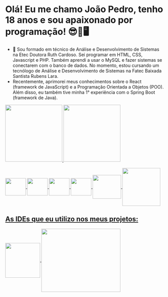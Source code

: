 # Olá! Eu me chamo João Pedro, tenho 18 anos e sou apaixonado por programação! 😎🤩🖥️

- 🌱 Sou formado em técnico de Análise e Desenvolvimento de Sistemas na Etec Doutora Ruth Cardoso. Sei programar em HTML, CSS, Javascript e PHP. Também aprendi a usar o MySQL e fazer sistemas se conectarem com o banco de dados. No momento, estou cursando um tecnólogo de Análise e Desenvolvimento de Sistemas na Fatec Baixada Santista Rubens Lara.
- Recentemente, aprimorei meus conhecimentos sobre o React (framework de JavaScript) e a Programação Orientada a Objetos (POO). Além disso, eu também tive minha 1° experiência com o Spring Boot (framework de Java).

<div>
  <a href="https://github.com/JPedro759">
  <img height="180em" src="https://github-readme-stats.vercel.app/api?username=JPedro759&show_icons=true&theme=tokyonight&include_all_commits=true&count_private=true">
  <img height="180em" src="https://github-readme-stats.vercel.app/api/top-langs/?username=JPedro759&layout=compact&langs_count=16&theme=dark">
</div>
<br>
<div>
 <img align="center" height="55" width="65" src = "https://cdn.jsdelivr.net/gh/devicons/devicon/icons/html5/html5-plain-wordmark.svg" />
 <img align="center" height="55" width="65" src="https://cdn.jsdelivr.net/gh/devicons/devicon/icons/css3/css3-plain-wordmark.svg" />
 <img align="center" height="55" width="65" src="https://cdn.jsdelivr.net/gh/devicons/devicon/icons/javascript/javascript-plain.svg" />
 <img align="center" height="55" width="65" src="https://cdn.jsdelivr.net/gh/devicons/devicon/icons/react/react-original.svg" />
 <img align="center" height="75" width="90" src="https://cdn.jsdelivr.net/gh/devicons/devicon/icons/php/php-plain.svg" />
 <img align="center" height="120" width="120" src="https://cdn.jsdelivr.net/gh/devicons/devicon/icons/mysql/mysql-original-wordmark.svg" />
</div>
  
## As IDEs que eu utilizo nos meus projetos:

<div>
  <img align="center" height="110" width="110" src="https://cdn.jsdelivr.net/gh/devicons/devicon/icons/vscode/vscode-original-wordmark.svg" />
  <img align="center" height="200" width="250" src="https://cdn.jsdelivr.net/gh/devicons/devicon/icons/visualstudio/visualstudio-plain-wordmark.svg" />
</div>
